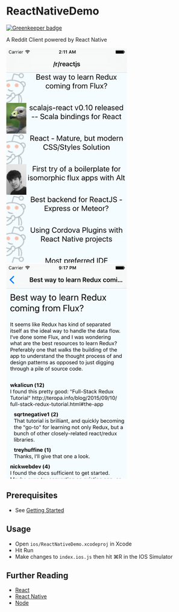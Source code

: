 # ReactNativeDemo

[![Greenkeeper badge](https://badges.greenkeeper.io/osxi/ReactNativeDemo.svg)](https://greenkeeper.io/)

A Reddit Client powered by React Native

<img src="https://raw.githubusercontent.com/osxi/ReactNativeDemo/gh-pages/screenshot.png" width="320" height="568">
<img src="https://raw.githubusercontent.com/osxi/ReactNativeDemo/gh-pages/screenshot_detail.png" width="320" height="568">

## Prerequisites

  - See [Getting Started](https://facebook.github.io/react-native/docs/getting-started.html#content)

## Usage
  - Open `ios/ReactNativeDemo.xcodeproj` in Xcode
  - Hit Run
  - Make changes to `index.ios.js` then hit ⌘R in the IOS Simulator

## Further Reading
  - [React](https://facebook.github.io/react/)
  - [React Native](https://facebook.github.io/react-native/)
  - [Node](https://nodejs.org/)
